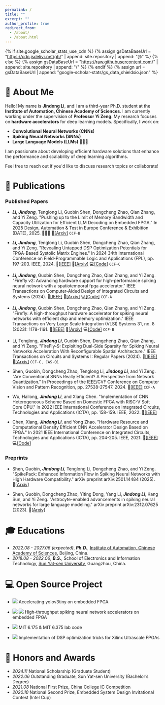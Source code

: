 ```yaml
---
permalink: /
title: ""
excerpt: ""
author_profile: true
redirect_from: 
  - /about/
  - /about.html
---
```


{% if site.google_scholar_stats_use_cdn %}
{% assign gsDataBaseUrl = "https://cdn.jsdelivr.net/gh/" | append: site.repository | append: "@" %}
{% else %}
{% assign gsDataBaseUrl = "https://raw.githubusercontent.com/" | append: site.repository | append: "/" %}
{% endif %}
{% assign url = gsDataBaseUrl | append: "google-scholar-stats/gs_data_shieldsio.json" %}

# 👻 About Me

<span class='anchor' id='about-me'></span>

Hello! My name is **Jindong Li**, and I am a third-year Ph.D. student at the **Institute of Automation, Chinese Academy of Sciences**. I am currently working under the supervision of **Professor Yi Zeng**.
My research focuses on **hardware accelerators** for deep learning models. Specifically, I work on:

- **Convolutional Neural Networks (CNNs)**
- **Spiking Neural Networks (SNNs)**
- **Large Language Models (LLMs)** 🚀🚀🚀

I am passionate about developing efficient hardware solutions that enhance the performance and scalability of deep learning algorithms.

Feel free to reach out if you'd like to discuss research topics or collaborate!


# 📝 Publications 

### Published Papers

- ***Li, Jindong***, Tenglong Li, Guobin Shen, Dongcheng Zhao, Qian Zhang, and Yi Zeng. "Pushing up to the Limit of Memory Bandwidth and Capacity Utilization for Efficient LLM Decoding on Embedded FPGA." In 2025 Design, Automation & Test in Europe Conference & Exhibition (DATE), 2025. 🚀🚀🚀 🔗[[Arxiv]](https://arxiv.org/abs/2502.10659) `CCF-B`

- ***Li, Jindong***, Tenglong Li, Guobin Shen, Dongcheng Zhao, Qian Zhang, and Yi Zeng. "Revealing Untapped DSP Optimization Potentials for FPGA-Based Systolic Matrix Engines." In 2024 34th International Conference on Field-Programmable Logic and Applications (FPL), pp. 197-203. IEEE, 2024. 🔗[[IEEE]](https://ieeexplore.ieee.org/document/10705564) 🔗[[Arxiv]](https://arxiv.org/abs/2409.03508) 💻[[Code]](https://github.com/adamgallas/SpinalDLA) `CCF-C` 

- ***Li, Jindong***, Guobin Shen, Dongcheng Zhao, Qian Zhang, and Yi Zeng. "Firefly v2: Advancing hardware support for high-performance spiking neural network with a spatiotemporal fpga accelerator." IEEE Transactions on Computer-Aided Design of Integrated Circuits and Systems (2024). 🔗[[IEEE]](https://ieeexplore.ieee.org/document/10478105) 🔗[[Arxiv]](https://arxiv.org/abs/2309.16158) 💻[[Code]](https://github.com/adamgallas/FireFly-v2) `CCF-A` 

- ***Li, Jindong***, Guobin Shen, Dongcheng Zhao, Qian Zhang, and Yi Zeng. "Firefly: A high-throughput hardware accelerator for spiking neural networks with efficient dsp and memory optimization." IEEE Transactions on Very Large Scale Integration (VLSI) Systems 31, no. 8 (2023): 1178-1191. 🔗[[IEEE]](https://ieeexplore.ieee.org/abstract/document/10143752) 🔗[[Arxiv]](https://arxiv.org/abs/2301.01905) 💻[[Code]](https://github.com/adamgallas/FireFly-v1) `CCF-B`

- Li, Tenglong, ***Jindong Li***, Guobin Shen, Dongcheng Zhao, Qian Zhang, and Yi Zeng. "FireFly-S: Exploiting Dual-Side Sparsity for Spiking Neural Networks Acceleration With Reconfigurable Spatial Architecture." IEEE Transactions on Circuits and Systems I: Regular Papers (2024). 🔗[[IEEE]](https://ieeexplore.ieee.org/document/10754657) 🔗[[Arxiv]](https://arxiv.org/abs/2408.15578) `CCF-C, CAS-Q1`

- Shen, Guobin, Dongcheng Zhao, Tenglong Li, ***Jindong Li***, and Yi Zeng. "Are Conventional SNNs Really Efficient? A Perspective from Network Quantization." In Proceedings of the IEEE/CVF Conference on Computer Vision and Pattern Recognition, pp. 27538-27547. 2024. 🔗[[IEEE]](https://ieeexplore.ieee.org/document/10656053) `CCF-A`

- Wu, Hailong, ***Jindong Li***, and Xiang Chen. "Implementation of CNN Heterogeneous Scheme Based on Domestic FPGA with RISC-V Soft Core CPU." In 2022 IEEE International Conference on Integrated Circuits, Technologies and Applications (ICTA), pp. 158-159. IEEE, 2022. 🔗[[IEEE]](https://ieeexplore.ieee.org/document/9963056)

- Chen, Xiang, ***Jindong Li***, and Yong Zhao. "Hardware Resource and Computational Density Efficient CNN Accelerator Design Based on FPGA." In 2021 IEEE International Conference on Integrated Circuits, Technologies and Applications (ICTA), pp. 204-205. IEEE, 2021. 🔗[[IEEE]](https://ieeexplore.ieee.org/abstract/document/9661886) 💻[[Code]](https://github.com/adamgallas/fpga_accelerator_yolov3tiny) 


### Preprints

- Shen, Guobin, ***Jindong Li***, Tenglong Li, Dongcheng Zhao, and Yi Zeng. "SpikePack: Enhanced Information Flow in Spiking Neural Networks with High Hardware Compatibility." arXiv preprint arXiv:2501.14484 (2025). 🔗[[Arxiv]](https://arxiv.org/abs/2501.14484)

- Shen, Guobin, Dongcheng Zhao, Yiting Dong, Yang Li, ***Jindong Li***, Kang Sun, and Yi Zeng. "Astrocyte-enabled advancements in spiking neural networks for large language modeling." arXiv preprint arXiv:2312.07625 (2023). 🔗[[Arxiv]](https://arxiv.org/abs/2312.07625)


# 🎓 Educations 
 
- *2022.08 - 2027.06 (expected)*, ***Ph.D.***, [Institute of Automation, Chinese Academy of Sciences](https://ia.cas.cn/), Beijing, China. 
- *2018.08 - 2022.06*, ***B.S.***, School of Electronics and Information Technology, [Sun Yat-sen University](https://www.sysu.edu.cn/), Guangzhou, China. 

# 💻 Open Source Project

- [![](https://img.shields.io/github/stars/adamgallas/fpga_accelerator_yolov3tiny)](https://github.com/adamgallas/fpga_accelerator_yolov3tiny) Accelerating yolov3tiny on embedded FPGA

- [![](https://img.shields.io/github/stars/adamgallas/FireFly-v1)](https://github.com/adamgallas/FireFly-v1) [![](https://img.shields.io/github/stars/adamgallas/FireFly-v2)](https://github.com/adamgallas/FireFly-v2) High-throughput spiking neural network accelerators on embedded FPGA

-  [![](https://img.shields.io/github/stars/adamgallas/MIT_Bluespec_RISCV_Tutorial)](https://github.com/adamgallas/MIT_Bluespec_RISCV_Tutorial) MIT 6.175 & MIT 6.375 lab code

- [![](https://img.shields.io/github/stars/adamgallas/SpinalDLA)](https://github.com/adamgallas/SpinalDLA) Implementation of DSP optimization tricks for Xilinx Ultrascale FPGAs


# 🏅 Honors and Awards
- *2024.11* National Scholarship (Graduate Student)
- *2022.06* Outstanding Graduate, Sun Yat-sen University (Bachelor’s Degree)
- *2021.08* National First Prize, China College IC Competition
- *2020.10* National Second Prize, Embedded System Design Invitational Contest (Intel Cup)

<!--
# 🔥 News
- *2022.02*: &nbsp;🎉🎉 Lorem ipsum dolor sit amet, consectetur adipiscing elit. Vivamus ornare aliquet ipsum, ac tempus justo dapibus sit amet. 
- *2022.02*: &nbsp;🎉🎉 Lorem ipsum dolor sit amet, consectetur adipiscing elit. Vivamus ornare aliquet ipsum, ac tempus justo dapibus sit amet. 

# 📝 Publications 

<div class='paper-box'><div class='paper-box-image'><div><div class="badge">CVPR 2016</div><img src='images/500x300.png' alt="sym" width="100%"></div></div>
<div class='paper-box-text' markdown="1">

[Deep Residual Learning for Image Recognition](https://openaccess.thecvf.com/content_cvpr_2016/papers/He_Deep_Residual_Learning_CVPR_2016_paper.pdf)

**Kaiming He**, Xiangyu Zhang, Shaoqing Ren, Jian Sun

[**Project**](https://scholar.google.com/citations?view_op=view_citation&hl=zh-CN&user=DhtAFkwAAAAJ&citation_for_view=DhtAFkwAAAAJ:ALROH1vI_8AC) <strong><span class='show_paper_citations' data='DhtAFkwAAAAJ:ALROH1vI_8AC'></span></strong>
- Lorem ipsum dolor sit amet, consectetur adipiscing elit. Vivamus ornare aliquet ipsum, ac tempus justo dapibus sit amet. 
</div>
</div>

- [Lorem ipsum dolor sit amet, consectetur adipiscing elit. Vivamus ornare aliquet ipsum, ac tempus justo dapibus sit amet](https://github.com), A, B, C, **CVPR 2020**

# 🎖 Honors and Awards
- *2021.10* Lorem ipsum dolor sit amet, consectetur adipiscing elit. Vivamus ornare aliquet ipsum, ac tempus justo dapibus sit amet. 
- *2021.09* Lorem ipsum dolor sit amet, consectetur adipiscing elit. Vivamus ornare aliquet ipsum, ac tempus justo dapibus sit amet. 

# 📖 Educations
- *2019.06 - 2022.04 (now)*, Lorem ipsum dolor sit amet, consectetur adipiscing elit. Vivamus ornare aliquet ipsum, ac tempus justo dapibus sit amet. 
- *2015.09 - 2019.06*, Lorem ipsum dolor sit amet, consectetur adipiscing elit. Vivamus ornare aliquet ipsum, ac tempus justo dapibus sit amet. 

# 💬 Invited Talks
- *2021.06*, Lorem ipsum dolor sit amet, consectetur adipiscing elit. Vivamus ornare aliquet ipsum, ac tempus justo dapibus sit amet. 
- *2021.03*, Lorem ipsum dolor sit amet, consectetur adipiscing elit. Vivamus ornare aliquet ipsum, ac tempus justo dapibus sit amet.  \| [\[video\]](https://github.com/)

# 💻 Internships
- *2019.05 - 2020.02*, [Lorem](https://github.com/), China. -->
